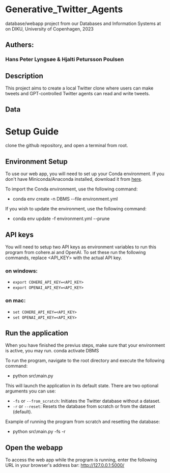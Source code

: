 # Generative_Twitter_Agents
database/webapp project from our Databases and Information Systems at on DIKU, University of Copenhagen, 2023
## Authers:
### Hans Peter Lyngsøe & Hjalti Petursson Poulsen

## Description
This project aims to create a local Twitter clone where users can make tweets and GPT-controlled Twitter agents can read and write tweets.
## Data

# Setup Guide
clone the github repository, and open a terminal from root.

## Environment Setup
To use our web app, you will need to set up your Conda environment. If you don't have Miniconda/Anaconda installed, download it from [here](https://docs.conda.io/en/main/miniconda.html).

To import the Conda environment, use the following command:
- conda env create -n DBMS --file environment.yml

If you wish to update the environment, use the following command:
- conda env update -f environment.yml --prune

## API keys
You will need to setup two API keys as environment variables to run this program from cohere.ai and OpenAI.
To set these run the following commands, replace <API_KEY> with the actual API key. 
### on windows:
- `export COHERE_API_KEY=<API_KEY>`
- `export OPENAI_API_KEY=<API_KEY>`
### on mac:
- `set COHERE_API_KEY=<API_KEY>`
- `set OPENAI_API_KEY=<API_KEY>`

## Run the application
When you have finished the previus steps, make sure that your environment is active, you may run.
conda activate DBMS

To run the program, navigate to the root directory and execute the following command:
- python src\main.py

This will launch the application in its default state. There are two optional arguments you can use:
- `-fs` or `--from_scratch`: Initiates the Twitter database without a dataset.
- `-r` or `--reset`: Resets the database from scratch or from the dataset (default).

Example of running the program from scratch and resetting the database:
- python src\main.py -fs -r

## Open the webapp
To access the web app while the program is running, enter the following URL in your browser's address bar: http://127.0.0.1:5000/
